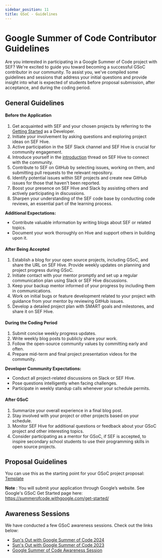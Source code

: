 ```yaml
---
sidebar_position: 11
title: GSoC - Guidelines
---
```


# Google Summer of Code Contributor Guidelines

Are you interested in participating in a Google Summer of Code project with SEF? We're excited to guide you toward becoming a successful GSoC contributor in our community. To assist you, we've compiled some guidelines and sessions that address your initial questions and provide insight into what is expected of students before proposal submission, after acceptance, and during the coding period.
## General Guidelines

#### Before the Application
1. Get acquainted with SEF and your chosen projects by referring to the [Getting Started](https://handbook.sefglobal.org/engineering-team/team) as a Developer.
2. Initiate your involvement by asking questions and exploring project ideas on SEF Hive.
3. Active participation in the SEF Slack channel and SEF Hive is crucial for community engagement.
4. Introduce yourself in the [introduction](https://sef.discourse.group/t/welcome-please-introduce-yourself/7?u=anjisvj) thread on SEF Hive to connect with the community.
5. Contribute to SEF on GitHub by selecting issues, working on them, and submitting pull requests to the relevant repository.
6. Identify potential issues within SEF projects and create new GitHub issues for those that haven't been reported.
7. Boost your presence on SEF Hive and Slack by assisting others and actively participating in discussions.
8. Sharpen your understanding of the SEF code base by conducting code reviews, an essential part of the learning process.

**Additional Expectations:**
- Contribute valuable information by writing blogs about SEF or related topics.
- Document your work thoroughly on Hive and support others in building upon it.

#### After Being Accepted
1. Establish a blog for your open source projects, including GSoC, and share the URL on SEF Hive. Provide weekly updates on planning and project progress during GSoC.
2. Initiate contact with your mentor promptly and set up a regular communication plan using Slack or SEF Hive discussions.
3. Keep your backup mentor informed of your progress by including them in communications.
4. Work on initial bugs or feature development related to your project with guidance from your mentor by reviewing GitHub issues.
5. Develop a detailed project plan with SMART goals and milestones, and share it on SEF Hive.

#### During the Coding Period
1. Submit concise weekly progress updates.
2. Write weekly blog posts to publicly share your work.
3. Follow the open-source community values by committing early and often.
4. Prepare mid-term and final project presentation videos for the community.

**Developer Community Expectations:**
- Conduct all project-related discussions on Slack or SEF Hive.
- Pose questions intelligently when facing challenges.
- Participate in weekly standup calls whenever your schedule permits.

#### After GSoC
1. Summarize your overall experience in a final blog post.
2. Stay involved with your project or other projects based on your schedule.
3. Monitor SEF Hive for additional questions or feedback about your GSoC project and other interesting topics.
4. Consider participating as a mentor for GSoC, if SEF is accepted, to inspire secondary school students to use their programming skills in open source projects.

## Proposal Guidelines

You can use this as the starting point for your GSoC project proposal: [Template](https://docs.google.com/document/d/1MOQBVROS8vDh1tPg3pnxvhlYVSa9asw7Kc0B8hAnEPQ/edit?usp=sharing)

**Note** : You will submit your application through Google’s website. See Google's GSoC Get Started page here: https://summerofcode.withgoogle.com/get-started/

## Awareness Sessions
We have conducted a few GSoC awareness sessions. Check out the links below:

- [Sun's Out with Google Summer of Code 2024](https://www.youtube.com/live/o6rBv_5FfPo?si=CQCPvymFVX51q2DK)
- [Sun's Out with Google Summer of Code 2023](https://www.youtube.com/live/2hFRHc_zNvU?si=uYzptEE-b_MU3tpu)
- [Google Summer of Code Awareness Session](https://youtu.be/cso2YTD3z3s?si=nrmcT8hDKR-iwXTj)
